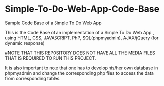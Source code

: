 # Simple-To-Do-Web-App-Code-Base
Sample Code Base of a Simple To Do Web App

This is the Code Base of an implementation of a Simple To Do Web App , using HTML, CSS, JAVASCRIPT, PhP, SQL(phpmyadmin), AJAX/jQuery (for dynamic response)

#NOTE THAT THIS REPOSITORY DOES NOT HAVE ALL THE MEDIA FILES THAT IS REQUIRED TO RUN THIS PROJECT.

It is also important to note that one has to develop his/her own database in phpmyadmin and change the corresponding php files to access the data from corresponding tables.
